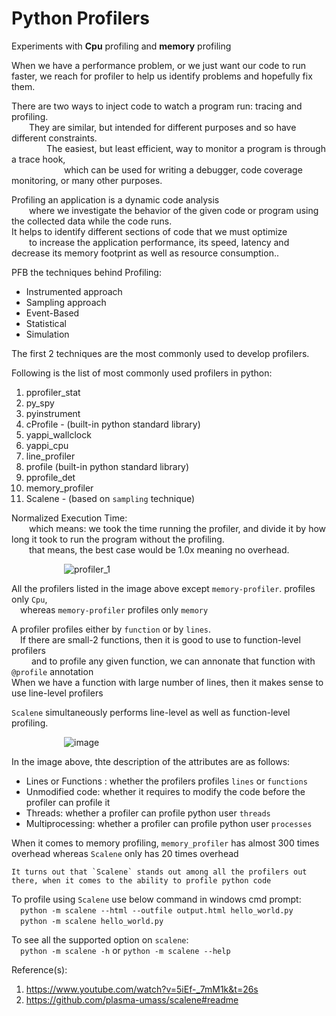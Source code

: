 # Python Profilers  
Experiments with **Cpu** profiling and __memory__ profiling  

When we have a performance problem, or we just want our code to run faster, we reach for profiler to help us identify problems and hopefully fix them.  

There are two ways to inject code to watch a program run: tracing and profiling.  
  They are similar, but intended for different purposes and so have different constraints.   
    The easiest, but least efficient, way to monitor a program is through a trace hook,  
      which can be used for writing a debugger, code coverage monitoring, or many other purposes.  

Profiling an application is a dynamic code analysis  
  where we investigate the behavior of the given code or program using the collected data while the code runs.   
It helps to identify different sections of code that we must optimize  
  to increase the application performance, its speed, latency and decrease its memory footprint as well as resource consumption..  

PFB the techniques behind Profiling:  
- Instrumented approach  
- Sampling approach  
- Event-Based  
- Statistical  
- Simulation  

The first 2 techniques are the most commonly used to develop profilers.  

Following is the list of most commonly used profilers in python:  
1. pprofiler_stat
2. py_spy
3. pyinstrument
4. cProfile - (built-in python standard library)
5. yappi_wallclock
6. yappi_cpu
7. line_profiler
8. profile (built-in python standard library)
9. pprofile_det
10. memory_profiler
11. Scalene - (based on `sampling` technique)

Normalized Execution Time:  
  which means: we took the time running the profiler, and divide it by how long it took to run the program without the profiling.  
  that means, the best case would be 1.0x meaning no overhead.  
 
       ![profiler_1](https://user-images.githubusercontent.com/26399543/141614410-dd0b2be5-8d52-4ba6-9c15-ddf186a13c0c.png)  

All the profilers listed in the image above except `memory-profiler`. profiles only `Cpu`,  
  whereas `memory-profiler` profiles only `memory`  

A profiler profiles either by `function` or by `lines`.  
  If there are small-2 functions, then it is good to use to function-level profilers  
    and to profile any given function, we can annonate that function with `@profile` annotation  
  When we have a function with large number of lines, then it makes sense to use line-level profilers  

`Scalene` simultaneously performs line-level as well as function-level profiling.  

       ![image](https://user-images.githubusercontent.com/26399543/141615605-f18ad33a-1e0b-4899-a3f5-4151f7f65564.png)  

In the image above, thte description of the attributes are as follows:  
- Lines or Functions : whether the profilers profiles `lines` or `functions`  
- Unmodified code: whether it requires to modify the code before the profiler can profile it  
- Threads: whether a profiler can profile python user `threads`  
- Multiprocessing: whether a profiler can profile python user `processes`  

When it comes to memory profiling, `memory_profiler` has almost 300 times overhead whereas `Scalene` only has 20 times overhead

```It turns out that `Scalene` stands out among all the profilers out there, when it comes to the ability to profile python code```  

To profile using `Scalene` use below command in windows cmd prompt:  
  `python -m scalene --html --outfile output.html hello_world.py`  
  `python -m scalene hello_world.py`  

To see all the supported option on `scalene`:  
  `python -m scalene -h` or `python -m scalene --help`  

Reference(s):  
1. https://www.youtube.com/watch?v=5iEf-_7mM1k&t=26s
2. https://github.com/plasma-umass/scalene#readme  
  
  
  
